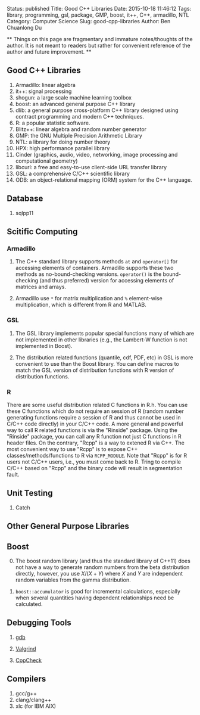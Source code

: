 Status: published
Title: Good C++ Libraries
Date: 2015-10-18 11:46:12
Tags: library, programming, gsl, package, GMP, boost, it++, C++, armadillo, NTL
Category: Computer Science
Slug: good-cpp-libraries
Author: Ben Chuanlong Du

**
Things on this page are
fragmentary and immature notes/thoughts of the author.
It is not meant to readers
but rather for convenient reference of the author and future improvement.
**


## Good C++ Libraries

1. Armadillo: linear algebra
2. it++: signal processing
1. shogun: a large scale machine learning toolbox
0. boost: an advanced general purpose C++ library 
1. dlib: a general purpose cross-platform C++ library designed using contract programming and modern C++ techniques.
0. R: a popular statistic software. 
4. Blitz++: linear algebra and random number generator 
5. GMP: the GNU Multiple Precision Arithmetic Library
6. NTL: a library for doing number theory 
7. HPX: high performance parallel library
8. Cinder (graphics, audio, video, networking, image processing and computational geometry)
8. libcurl: a free and easy-to-use client-side URL transfer library
3. GSL: a comprehensive C/C++ scientific library
1. ODB: an object-relational mapping (ORM) system for the C++ language.

## Database

1. sqlpp11

## Scitific Computing

### Armadillo

1. The C++ standard library supports methods `at` and `operator[]` for accessing elements of containers. 
    Armadillo supports these two methods as no-bound-checking versions. 
    `operator()` is the bound-checking (and thus preferred) version for accessing elements of matrices and arrays.

2. Armadillo use `*` for matrix multiplication and `%` element-wise multiplication,
    which is different from R and MATLAB.

### GSL

1. The GSL library implements popular special functions many of which 
    are not implemented in other libraries 
    (e.g., the Lambert-W function is not implemented in Boost).

2. The distribution related functions (quantile, cdf, PDF, etc) in 
    GSL is more convenient to use than the Boost library. 
    You can define macros to match the GSL version of distribution functions with 
    R version of distribution functions.

### R

There are some useful distribution related C functions in R.h.
You can use these C functions which do not require an session of R 
(random number generating functions require a session of R and thus cannot be used in C/C++ code directly) 
in your C/C++ code.
A more general and powerful way to call R related functions is via the "Rinside" package. 
Using the "Rinside" package, 
you can call any R function not just C functions in R header files.
On the contrary, "Rcpp" is a way to extened R via C++. 
The most convenient way to use "Rcpp" is to expose C++ classes/methods/functions to R via `RCPP_MODULE`.
Note that "Rcpp" is for R users not C/C++ users,
i.e., you must come back to R. 
Tring to compile C/C++ based on "Rcpp" and the binary code will result in segmentation fault. 

## Unit Testing

1. Catch

## Other General Purpose Libraries

## Boost

0. The boost random library (and thus the standard library of C++11) does not have a way to generate 
    random numbers from the beta distribution directly, 
    however, you use $X/(X+Y)$ where $X$ and $Y$ are independent 
    random variables from the gamma distribution.

1. `boost::accumulator` is good for incremental calculations,
    especially when several quantities having dependent relationships need 
    be calculated. 

## Debugging Tools

1. [gdb](http://www.gnu.org/software/gdb/)

2. [Valgrind](http://valgrind.org/)

3. [CppCheck](http://cppcheck.sourceforge.net/)

## Compilers

1. gcc/g++
2. clang/clang++
3. xlc (for IBM AIX)
